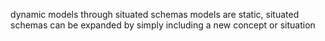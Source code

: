 dynamic models through situated schemas
models are static, situated schemas can be expanded by simply including a new concept or situation